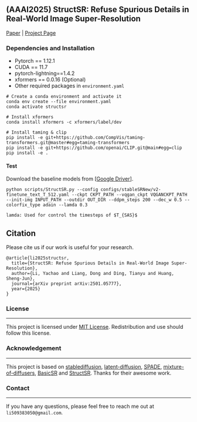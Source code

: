 ## (AAAI2025) StructSR: Refuse Spurious Details in Real-World Image Super-Resolution

[Paper](https://arxiv.org/abs/2501.05777) | [Project Page](https://lycexe.github.io/StructSR-project/)

### Dependencies and Installation

- Pytorch == 1.12.1
- CUDA == 11.7
- pytorch-lightning==1.4.2
- xformers == 0.0.16 (Optional)
- Other required packages in `environment.yaml`
```
# Create a conda environment and activate it
conda env create --file environment.yaml
conda activate structsr

# Install xformers
conda install xformers -c xformers/label/dev

# Install taming & clip
pip install -e git+https://github.com/CompVis/taming-transformers.git@master#egg=taming-transformers
pip install -e git+https://github.com/openai/CLIP.git@main#egg=clip
pip install -e .
```

#### Test

Download the baseline  models from [[Google Driver](https://drive.google.com/drive/folders/1EC9b1RIlZCRi4WjxlzUmHQ_3ZxI-N4x0?usp=sharing)].

```
python scripts/StructSR.py --config configs/stableSRNew/v2-finetune_text_T_512.yaml --ckpt CKPT_PATH --vqgan_ckpt VQGANCKPT_PATH --init-img INPUT_PATH --outdir OUT_DIR --ddpm_steps 200 --dec_w 0.5 --colorfix_type adain --lamda 0.3
```

``` --lamda
lamda: Used for control the timesteps of $T_{SAS}$
```

## Citation

Please cite us if our work is useful for your research.

```
@article{li2025structsr,
  title={StructSR: Refuse Spurious Details in Real-World Image Super-Resolution},
  author={Li, Yachao and Liang, Dong and Ding, Tianyu and Huang, Sheng-Jun},
  journal={arXiv preprint arXiv:2501.05777},
  year={2025}
}
```



### License

------

This project is licensed under [MIT License](https://github.com/LYCEXE/StructSR/blob/main/LICENSE). Redistribution and use should follow this license.

### Acknowledgement

------

This project is based on [stablediffusion](https://github.com/Stability-AI/stablediffusion), [latent-diffusion](https://github.com/CompVis/latent-diffusion), [SPADE](https://github.com/NVlabs/SPADE), [mixture-of-diffusers](https://github.com/albarji/mixture-of-diffusers), [BasicSR](https://github.com/XPixelGroup/BasicSR) and [StructSR](https://github.com/IceClear/StableSR). Thanks for their awesome work.

### Contact

------

If you have any questions, please feel free to reach me out at `li509383050@gmail.com`.

